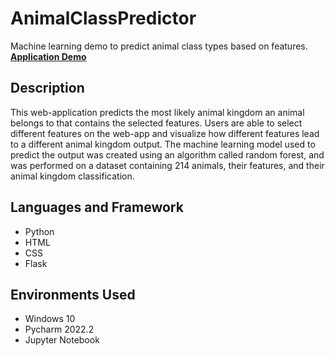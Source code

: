 # AnimalClassPredictor
Machine learning demo to predict animal class types based on features.
<br>
<b>[Application Demo](https://animalclasspredictor.herokuapp.com/animalpredictor)</b>

<h2>Description</h2>
This web-application predicts the most likely animal kingdom an animal belongs to that contains the selected features. Users are able to select different features on the
web-app and visualize how different features lead to a different animal kingdom output. The machine learning model used to predict the output was created using an 
algorithm called random forest, and was performed on a dataset containing 214 animals, their features, and their animal kingdom classification.

<h2>Languages and Framework</h2>
<ul>
  <li>Python</li>
  <li>HTML</li>
  <li>CSS</li>
  <li>Flask</li>
</ul>

<h2>Environments Used</h2>
<ul>
  <li>Windows 10</li>
  <li>Pycharm 2022.2</li>
  <li>Jupyter Notebook</li>
</ul>
